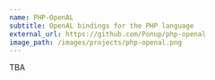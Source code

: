 ```yaml
---
name: PHP-OpenAL
subtitle: OpenAL bindings for the PHP language
external_url: https://github.com/Ponup/php-openal
image_path: /images/projects/php-openal.png
---
```


TBA

